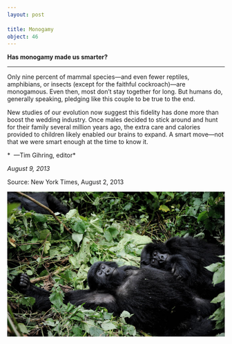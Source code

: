 ```yaml
---
layout: post

title: Monogamy
object: 46
---
```

**Has monogamy made us smarter?**

****

Only nine percent of mammal species—and even fewer reptiles, amphibians, or insects (except for the faithful cockroach)—are monogamous. Even then, most don’t stay together for long. But humans do, generally speaking, pledging like this couple to be true to the end. 

New studies of our evolution now suggest this fidelity has done more than boost the wedding industry. Once males decided to stick around and hunt for their family several million years ago, the extra care and calories provided to children likely enabled our brains to expand. A smart move—not that we were smart enough at the time to know it.

*  —Tim Gihring, editor*

*August 9, 2013*

Source: New York Times, August 2, 2013

![](../images/13-08-09_14.12_MonogamyEDIT-1.jpeg)

